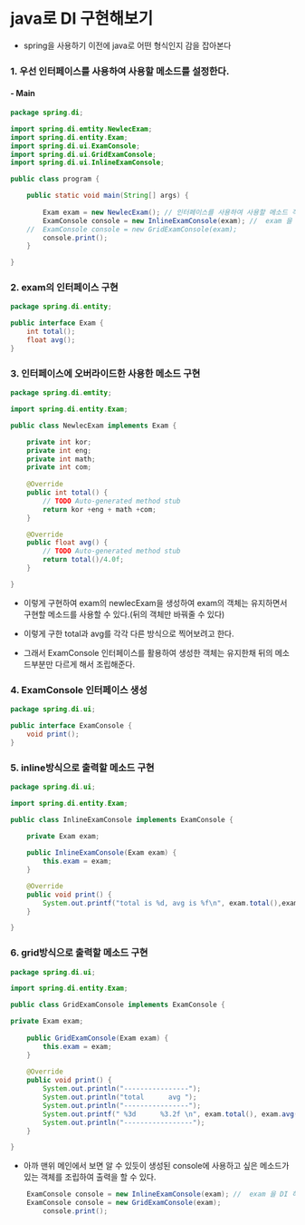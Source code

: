# java로 DI 구현해보기
- spring을 사용하기 이전에 java로 어떤 형식인지 감을 잡아본다

### 1. 우선 인터페이스를 사용하여 사용할 메소드를 설정한다.
#### - Main

```java
package spring.di;

import spring.di.emtity.NewlecExam;
import spring.di.entity.Exam;
import spring.di.ui.ExamConsole;
import spring.di.ui.GridExamConsole;
import spring.di.ui.InlineExamConsole;

public class program {

	public static void main(String[] args) {
		
		Exam exam = new NewlecExam(); // 인터페이스를 사용하여 사용할 메소드 객체를 생성
		ExamConsole console = new InlineExamConsole(exam); //  exam 을 DI 하였다  그리고 아래 조립할수도 있고 위에 조립하여 모양을 바꿀 수 있다.
	//	ExamConsole console = new GridExamConsole(exam);
		console.print();
	}

}
```
### 2. exam의 인터페이스 구현
```java
package spring.di.entity;

public interface Exam {
	int total();
	float avg();
}
```
### 3. 인터페이스에 오버라이드한 사용한 메소드 구현
```java
package spring.di.emtity;

import spring.di.entity.Exam;

public class NewlecExam implements Exam {

	private int kor;
	private int eng;
	private int math;
	private int com;
	
	@Override
	public int total() {
		// TODO Auto-generated method stub
		return kor +eng + math +com;
	}

	@Override
	public float avg() {
		// TODO Auto-generated method stub
		return total()/4.0f;
	}

}
```

- 이렇게 구현하여 exam의 newlecExam을 생성하여 exam의 객체는 유지하면서 구현할 메소드를 사용할 수 있다.(뒤의 객체만 바꿔줄 수 있다)


- 이렇게 구한 total과 avg를 각각 다른 방식으로 찍어보려고 한다. 
- 그래서 ExamConsole 인터페이스를 활용하여 생성한 객체는 유지한채 뒤의 메소드부분만 다르게 해서 조립해준다.

### 4. ExamConsole 인터페이스 생성
```java
package spring.di.ui;

public interface ExamConsole {
	void print();
}
```
### 5. inline방식으로 출력할 메소드 구현
```java
package spring.di.ui;

import spring.di.entity.Exam;

public class InlineExamConsole implements ExamConsole {

	private Exam exam;
	
	public InlineExamConsole(Exam exam) {
		this.exam = exam;
	}

	@Override
	public void print() {
		System.out.printf("total is %d, avg is %f\n", exam.total(),exam.avg()); //출력할 메소드 구현
	}

}
```
### 6. grid방식으로 출력할 메소드 구현
```java
package spring.di.ui;

import spring.di.entity.Exam;

public class GridExamConsole implements ExamConsole {

private Exam exam;
	
	public GridExamConsole(Exam exam) {
		this.exam = exam;
	}
	
	@Override
	public void print() {
		System.out.println("----------------");
		System.out.println("total      avg ");
		System.out.println("----------------");
		System.out.printf(" %3d      %3.2f \n", exam.total(), exam.avg());
		System.out.println("-----------------");
	}

}
```

- 아까 맨위 메인에서 보면 알 수 있듯이 생성된 console에 사용하고 싶은 메소드가 있는 객체를 조립하여 출력을 할 수 있다.
```java
	ExamConsole console = new InlineExamConsole(exam); //  exam 을 DI 하였다  그리고 아래 조립할수도 있고 위에 조립하여 모양을 바꿀 수 있다.
	ExamConsole console = new GridExamConsole(exam);
		console.print();
```
